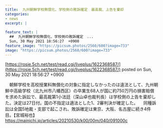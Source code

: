 ```yaml
---
title:  九州朝鮮学校無償化、学校側の敗訴確定　最高裁、上告を棄却  
categories:
- news
excerpt: |
  
feature_text: |
  ##  九州朝鮮学校無償化、学校側の敗訴確定　...
  Sun, 30 May 2021 18:56:27  +0900
feature_image: "https://picsum.photos/2560/600?image=733"
image: "https://picsum.photos/2560/600?image=733"
---
```


[https://rosie.5ch.net/test/read.cgi/liveplus/1622368587/](https://rosie.5ch.net/test/read.cgi/liveplus/1622368587/)
posted on Sun, 30 May 2021 18:56:27  +0900

<!--more-->

　朝鮮学校を高校授業料無償化の対象に指定しなかったのは違法として、九州朝鮮中高級学校（北九州市八幡西区）の卒業生68人が国に約750万円の損害賠償を求めた訴訟で、最高裁第1小法廷（深山卓也裁判長）は学校側の上告を棄却した。決定は27日付。国の不指定は適法とした1、2審判決が確定した。 　同種訴訟は全国5地裁・支部で起こされ、敗訴確定は東京、大阪、名古屋に続き4件目。【宮城裕也】 https://mainichi.jp/articles/20210530/k00/00m/040/091000c
